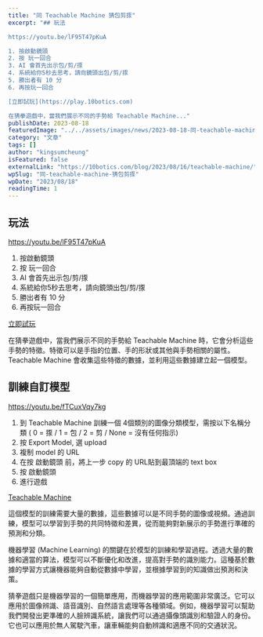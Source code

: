 ```yaml
---
title: "同 Teachable Machine 猜包剪揼"
excerpt: "## 玩法

https://youtu.be/lF95T47pKuA

1. 按啟動鏡頭
2. 按 玩一回合
3. AI 會首先出示包/剪/揼
4. 系統給你5秒去思考，請向鏡頭出包/剪/揼
5. 勝出者有 10 分
6. 再按玩一回合

[立即試玩](https://play.10botics.com)

在猜拳遊戲中，當我們展示不同的手勢給 Teachable Machine..."
publishDate: 2023-08-18
featuredImage: "../../assets/images/news/2023-08-18-同-teachable-machine-猜包剪揼/image1.png"
category: "文章"
tags: []
author: "kingsumcheung"
isFeatured: false
externalLink: "https://10botics.com/blog/2023/08/16/teachable-machine/"
wpSlug: "同-teachable-machine-猜包剪揼"
wpDate: "2023/08/18"
readingTime: 1
---
```


## 玩法

https://youtu.be/lF95T47pKuA

1. 按啟動鏡頭
2. 按 玩一回合
3. AI 會首先出示包/剪/揼
4. 系統給你5秒去思考，請向鏡頭出包/剪/揼
5. 勝出者有 10 分
6. 再按玩一回合

[立即試玩](https://play.10botics.com)

在猜拳遊戲中，當我們展示不同的手勢給 Teachable Machine 時，它會分析這些手勢的特徵。特徵可以是手指的位置、手的形狀或其他與手勢相關的屬性。Teachable Machine 會收集這些特徵的數據，並利用這些數據建立起一個模型。

## 訓練自訂模型

https://youtu.be/fTCuxVqy7kg

1. 到 Teachable Machine 訓練一個 4個類別的圖像分類模型，需按以下名稱分類 ( 0 = 揼 / 1 = 包 / 2 = 剪 / None = 沒有任何指示)
2. 按 Export Model, 選 upload
3. 複制 model 的 URL
4. 在按 啟動鏡頭 前，將上一步 copy 的 URL貼到最頂端的 text box
5. 按 啟動鏡頭
6. 進行遊戲

[Teachable Machine](https://teachablemachine.withgoogle.com/train/image)

這個模型的訓練需要大量的數據，這些數據可以是不同手勢的圖像或視頻。通過訓練，模型可以學習到手勢的共同特徵和差異，從而能夠對新展示的手勢進行準確的預測和分類。

機器學習 (Machine Learning) 的關鍵在於模型的訓練和學習過程。透過大量的數據和適當的算法，模型可以不斷優化和改進，提高對手勢的識別能力。這種基於數據的學習方式讓機器能夠自動從數據中學習，並根據學習到的知識做出預測和決策。

猜拳遊戲只是機器學習的一個簡單應用，而機器學習的應用範圍非常廣泛。它可以應用於圖像辨識、語音識別、自然語言處理等各種領域。例如，機器學習可以幫助我們開發出更準確的人臉辨識系統，讓我們可以通過攝像頭識別和驗證人的身份。它也可以應用於無人駕駛汽車，讓車輛能夠自動辨識和適應不同的交通狀況。